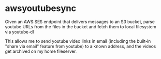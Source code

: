# awsyoutubesync

Given an AWS SES endpoint that delivers messages to an S3 bucket, parse youtube URLs from the files in the bucket and fetch them to local filesystem via youtube-dl

This allows me to send youtube video links in email (including the built-in "share via email" feature from youtube) to a known address, and the videos get archived on my home fileserver.